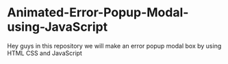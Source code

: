 # Animated-Error-Popup-Modal-using-JavaScript
Hey guys in this repository we will make an error popup modal box by using HTML CSS and JavaScript 
